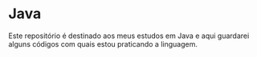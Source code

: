 # Java
Este repositório é destinado aos meus estudos em Java e aqui guardarei alguns códigos com quais estou praticando a linguagem.
